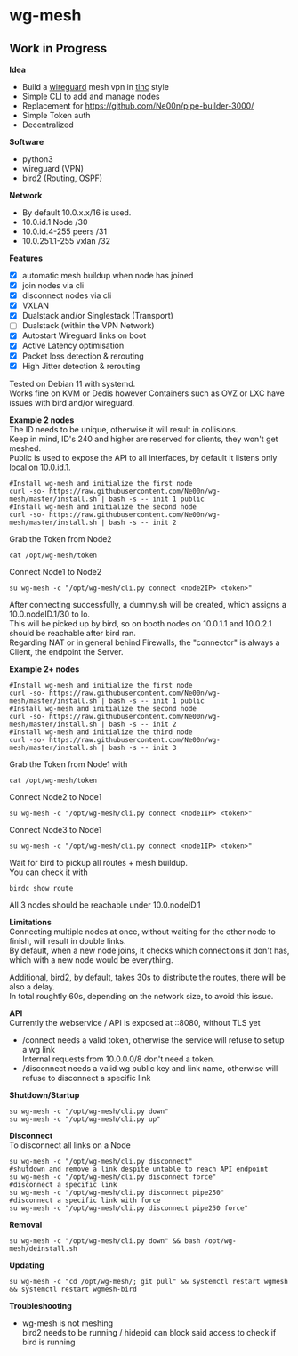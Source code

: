 # wg-mesh
## Work in Progress

**Idea**<br />
- Build a [wireguard](https://www.wireguard.com/) mesh vpn in [tinc](https://www.tinc-vpn.org/) style
- Simple CLI to add and manage nodes
- Replacement for https://github.com/Ne00n/pipe-builder-3000/
- Simple Token auth
- Decentralized

**Software**<br />
- python3
- wireguard (VPN)
- bird2 (Routing, OSPF)

**Network**<br />
- By default 10.0.x.x/16 is used.<br>
- 10.0.id.1 Node /30<br>
- 10.0.id.4-255 peers /31<br>
- 10.0.251.1-255 vxlan /32<br>

**Features**<br>
- [x] automatic mesh buildup when node has joined
- [x] join nodes via cli
- [x] disconnect nodes via cli
- [x] VXLAN
- [x] Dualstack and/or Singlestack (Transport)
- [ ] Dualstack (within the VPN Network)
- [x] Autostart Wireguard links on boot
- [x] Active Latency optimisation
- [x] Packet loss detection & rerouting
- [x] High Jitter detection & rerouting
 
Tested on Debian 11 with systemd.<br>
Works fine on KVM or Dedis however Containers such as OVZ or LXC have issues with bird and/or wireguard.<br>

**Example 2 nodes**<br>
The ID needs to be unique, otherwise it will result in collisions.<br>
Keep in mind, ID's 240 and higher are reserved for clients, they won't get meshed.<br>
Public is used to expose the API to all interfaces, by default it listens only local on 10.0.id.1.<br>
```
#Install wg-mesh and initialize the first node
curl -so- https://raw.githubusercontent.com/Ne00n/wg-mesh/master/install.sh | bash -s -- init 1 public
#Install wg-mesh and initialize the second node
curl -so- https://raw.githubusercontent.com/Ne00n/wg-mesh/master/install.sh | bash -s -- init 2
```
Grab the Token from Node2<br>
```
cat /opt/wg-mesh/token
```
Connect Node1 to Node2
```
su wg-mesh -c "/opt/wg-mesh/cli.py connect <node2IP> <token>"
```
After connecting successfully, a dummy.sh will be created, which assigns a 10.0.nodeID.1/30 to lo.<br>
This will be picked up by bird, so on booth nodes on 10.0.1.1 and 10.0.2.1 should be reachable after bird ran.<br>
Regarding NAT or in general behind Firewalls, the "connector" is always a Client, the endpoint the Server.<br>

**Example 2+ nodes**<br>
```
#Install wg-mesh and initialize the first node
curl -so- https://raw.githubusercontent.com/Ne00n/wg-mesh/master/install.sh | bash -s -- init 1 public
#Install wg-mesh and initialize the second node
curl -so- https://raw.githubusercontent.com/Ne00n/wg-mesh/master/install.sh | bash -s -- init 2
#Install wg-mesh and initialize the third node
curl -so- https://raw.githubusercontent.com/Ne00n/wg-mesh/master/install.sh | bash -s -- init 3
```
Grab the Token from Node1 with
```
cat /opt/wg-mesh/token
```
Connect Node2 to Node1
```
su wg-mesh -c "/opt/wg-mesh/cli.py connect <node1IP> <token>"
```
Connect Node3 to Node1
```
su wg-mesh -c "/opt/wg-mesh/cli.py connect <node1IP> <token>"
```
Wait for bird to pickup all routes + mesh buildup.<br>
You can check it with<br>
```
birdc show route
```
All 3 nodes should be reachable under 10.0.nodeID.1<br>

**Limitations**<br>
Connecting multiple nodes at once, without waiting for the other node to finish, will result in double links.<br>
By default, when a new node joins, it checks which connections it don't has, which with a new node would be everything.<br>

Additional, bird2, by default, takes 30s to distribute the routes, there will be also a delay.<br>
In total roughtly 60s, depending on the network size, to avoid this issue.<br>

**API**<br>
Currently the webservice / API is exposed at ::8080, without TLS yet<br>
- /connect needs a valid token, otherwise the service will refuse to setup a wg link<br>
Internal requests from 10.0.0.0/8 don't need a token.
- /disconnect needs a valid wg public key and link name, otherwise will refuse to disconnect a specific link<br>

**Shutdown/Startup**
```
su wg-mesh -c "/opt/wg-mesh/cli.py down"
su wg-mesh -c "/opt/wg-mesh/cli.py up"
```

**Disconnect**<br>
To disconnect all links on a Node
```
su wg-mesh -c "/opt/wg-mesh/cli.py disconnect"
#shutdown and remove a link despite untable to reach API endpoint
su wg-mesh -c "/opt/wg-mesh/cli.py disconnect force"
#disconnect a specific link
su wg-mesh -c "/opt/wg-mesh/cli.py disconnect pipe250"
#disconnect a specific link with force
su wg-mesh -c "/opt/wg-mesh/cli.py disconnect pipe250 force"
```

**Removal**
```
su wg-mesh -c "/opt/wg-mesh/cli.py down" && bash /opt/wg-mesh/deinstall.sh
```

**Updating**
```
su wg-mesh -c "cd /opt/wg-mesh/; git pull" && systemctl restart wgmesh && systemctl restart wgmesh-bird
```

**Troubleshooting**
- wg-mesh is not meshing<br>
bird2 needs to be running / hidepid can block said access to check if bird is running